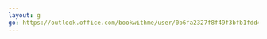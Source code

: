 ```yaml
---
layout: g
go: https://outlook.office.com/bookwithme/user/0b6fa2327f8f49f3bfb1fdd447f6c2ba@brockport.edu?anonymous&ep=plink
---
```

